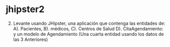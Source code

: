 # jhipster2
2. Levante usando JHipster, una aplicación que contenga las entidades de: A).  Pacientes,  B). médicos,  C). Centros de Salud  D). CitaAgendamiento: y un modelo de Agendamiento (Una cuarta entidad usando los datos de las 3 Anteriores)
